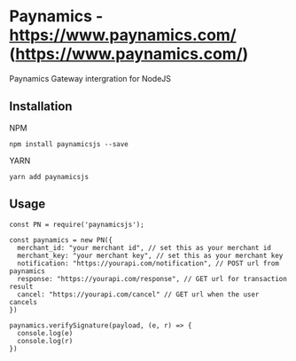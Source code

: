 # Paynamics - https://www.paynamics.com/ (https://www.paynamics.com/)

Paynamics Gateway intergration for NodeJS

## Installation

NPM
```
npm install paynamicsjs --save
```
YARN
```
yarn add paynamicsjs
```

## Usage
```
const PN = require('paynamicsjs');

const paynamics = new PN({
  merchant_id: "your merchant id", // set this as your merchant id
  merchant_key: "your merchant key", // set this as your merchant key
  notification: "https://yourapi.com/notification", // POST url from paynamics
  response: "https://yourapi.com/response", // GET url for transaction result
  cancel: "https://yourapi.com/cancel" // GET url when the user cancels
})

paynamics.verifySignature(payload, (e, r) => {
  console.log(e)
  console.log(r)
})
```